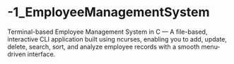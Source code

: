 # -1_EmployeeManagementSystem
Terminal-based Employee Management System in C — A file-based, interactive CLI application built using ncurses, enabling you to add, update, delete, search, sort, and analyze employee records with a smooth menu-driven interface.
